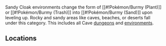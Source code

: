 Sandy Cloak environments change the form of [[#!Pokémon/Burmy (Plant)]] or [[#!Pokémon/Burmy (Trash)]] into [[#!Pokémon/Burmy (Sand)]] upon leveling up. Rocky and sandy areas like caves, beaches, or deserts fall under this category. This includes all Cave [dungeons](#!Dungeons) and [environments](#!Environments/Cave).

## Locations
